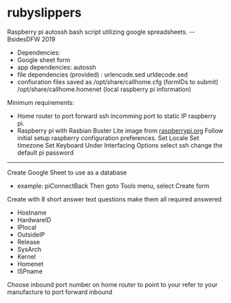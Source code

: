 # rubyslippers
Raspberry pi autossh bash script utilizing google spreadsheets.
--BsidesDFW 2019

* Dependencies:
* Google sheet form
* app dependencies: autossh
* file dependencies (provided) : urlencode.sed urldecode.sed
* confiuration files saved as
	/opt/share/callhome.cfg				(formIDs to submit)
	/opt/share/callhome.homenet		(local raspberry pi information)

Minimum requirements: 
* Home router to port forward ssh incomming port to static IP raspberry pi.
* Raspberry pi with Rasbian Buster Lite image from [raspberrypi.org](https://www.raspberrypi.org/downloads/raspbian/ "raspberrypi.org")
	Follow initial setup raspberry configuration preferences.
	Set Locale
	Set timezone
	Set Keyboard
	Under Interfacing Options select ssh
	change the default pi password
	
----
Create Google Sheet to use as a database
* example: piConnectBack
Then goto Tools menu, select Create form

Create with 8 short answer text questions make them all required answered
* Hostname
* HardwareID
* IPlocal
* OutsideIP
* Release
* SysArch
* Kernel
* Homenet
* ISPname



Choose inbound port number on home router to point to your 
	refer to your manufacture to port forward inbound
